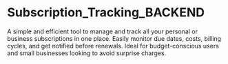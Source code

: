 # Subscription_Tracking_BACKEND
 A simple and efficient tool to manage and track all your personal or business subscriptions in one place. Easily monitor due dates, costs, billing cycles, and get notified before renewals. Ideal for budget-conscious users and small businesses looking to avoid surprise charges.
